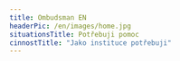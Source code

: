 ```yaml
---
title: Ombudsman EN
headerPic: /en/images/home.jpg
situationsTitle: Potřebuji pomoc
cinnostTitle: "Jako instituce potřebuji"
---
```

